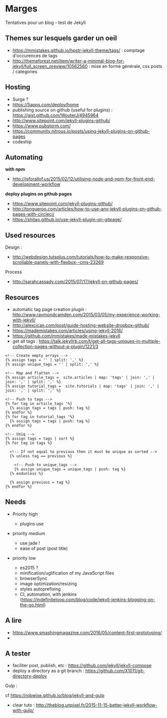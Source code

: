 Marges
==============================

Tentatives pour un blog - test de Jekyll

## Themes sur lesquels garder un oeil

- https://mmistakes.github.io/hpstr-jekyll-theme/tags/ : comptage d'occurences de tags
- http://themeforest.net/item/writer-a-minimal-blog-for-jekyll/full_screen_preview/10562560 : mise en forme générale, css posts / categories


## Hosting

- Surge ?
- https://5apps.com/deploy/home
- publishing source on github (useful for plugins) : https://gist.github.com/WouterJ/4945964
- http://www.sitepoint.com/jekyll-plugins-github/
- https://www.pubstorm.com/
- https://community.nitrous.io/posts/using-jekyll-plugins-on-github-pages
- codeship

## Automating

**with npm**

- http://jsforallof.us/2015/02/12/utilising-node-and-npm-for-front-end-development-workflow

**deploy plugins on github pages**

- https://www.sitepoint.com/jekyll-plugins-github/
- http://tongueroo.com/articles/how-to-use-any-jekyll-plugins-on-github-pages-with-circleci/
- https://shitao.github.io/use-jekyll-plugin-on-gitpage/


## Used resources

Design :

- http://webdesign.tutsplus.com/tutorials/how-to-make-responsive-scrollable-panels-with-flexbox--cms-23269

Process

- http://sarahcassady.com/2015/07/17/jekyll-on-github-pages/

## Resources

- automatic tag page creation plugin : http://www.raymondcamden.com/2015/03/05/my-experience-working-with-jekyll/
- http://alexcican.com/post/guide-hosting-website-dropbox-github/
- https://mademistakes.com/articles/using-jekyll-2016/
- https://github.com/mmistakes/made-mistakes-jekyll
- get all tags : https://talk.jekyllrb.com/t/get-all-tags-uniques-in-multiple-collection-pages-without-a-plugin/1221/3


``` liquid
<!-- Create empty arrays -->
{% assign tags = '' | split: ',' %}
{% assign unique_tags = '' | split: ',' %}

<!-- Map and flatten -->
{% assign article_tags =  site.articles | map: 'tags' | join: ',' | join: ',' | split: ',' %}
{% assign tutorial_tags =  site.tutorials | map: 'tags' | join: ',' | join: ',' | split: ',' %}

<!-- Push to tags -->
{% for tag in article_tags '%}
  {% assign tags = tags | push: tag %}
{% endfor %}
{% for tag in tutorial_tags '%}
  {% assign tags = tags | push: tag %}
{% endfor %}

<!-- Uniq -->
{% assign tags = tags | sort %}
{% for tag in tags %}

  <!-- If not equal to previous then it must be unique as sorted -->
  {% unless tag == previous %}

    <!-- Push to unique_tags -->
    {% assign unique_tags = unique_tags | push: tag %}
  {% endunless %}

  {% assign previous = tag %}
{% endfor %}
```

## Needs

- Priority high
  - plugins use

- priority medium
  - use jade !
  - ease of post (post title)

- priority low
  - es2015 ?
  - minification/uglification of my JavaScript files
  - browserSync
  - image optimization/resizing
  - styles autoprefixing
  - CI, automation, with jenkins (https://indefiniteloop.com/blog/code/jekyll-jenkins-blogging-on-the-go.html)

## A lire

- https://www.smashingmagazine.com/2016/05/content-first-prototyping/
-

## A tester

- faciliter post, publish, etc : https://github.com/jekyll/jekyll-compose
- deploy a directory as a git branch : https://github.com/X1011/git-directory-deploy

Gulp :

cf https://robwise.github.io/blog/jekyll-and-gulp

- clear tuto : http://theblog.unpixel.fr/2015-11-15-better-jekyll-workflow-with-gulp/